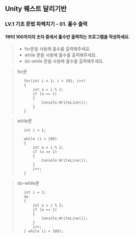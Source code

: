 ## Unity 퀘스트 달리기반
### LV.1 기초 문법 파헤치기 - 01. 홀수 출력
#### 1부터 100까지의 숫자 중에서 홀수만 출력하는 프로그램을 작성하세요.
> * for문을 사용해 홀수를 출력해주세요.
> * while 문을 사용해 홀수를 출력해주세요.
> * do-while 문을 사용해 홀수를 출력해주세요.

> for문
> 
>        for(int i = 1; i < 101; i++)
>        {
>            int a = i % 2;
>            if (a == 1)
>            {
>                Console.WriteLine(i);
>            }
>        }

> while문
> 
>        int i = 1;
>        
>        while (i < 100)
>        {
>            int a = i % 2;
>            if (a == 1)
>            {
>                Console.WriteLine(i);
>            }
>            i++;
>        }

> do-while문
> 
>        int i = 1;
>        do
>        {
>            int a = i % 2;
>            if (a == 1)
>            {
>                Console.WriteLine(i);
>            }
>            i++;
>        } while (i < 100);
